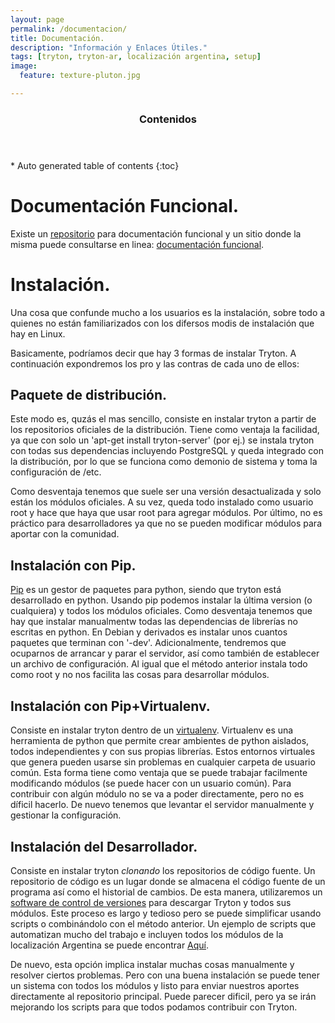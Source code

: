```yaml
---
layout: page
permalink: /documentacion/
title: Documentación.
description: "Información y Enlaces Útiles."
tags: [tryton, tryton-ar, localización argentina, setup]
image:
  feature: texture-pluton.jpg

---
```

<section id="table-of-contents" class="toc">
  <header>
    <h3>Contenidos</h3>
  </header>
<div id="drawer" markdown="1">
*  Auto generated table of contents
{:toc}
</div>
</section><!-- /#table-of-contents -->

Documentación Funcional.
========================

Existe un [repositorio](https://github.com/tryton-ar/documentacion-tryton-ar) 
para documentación funcional y un sitio donde la misma puede 
consultarse en linea: [documentación funcional](http://tryton-ar.readthedocs.org/es/latest/).

Instalación.
============

Una cosa que confunde mucho a los usuarios es la instalación, sobre
todo a quienes no están familiarizados con los difersos modis de
instalación que hay en Linux.

Basicamente, podríamos decir que hay 3 formas de instalar Tryton. A
continuación expondremos los pro y las contras de cada uno de ellos:

Paquete de distribución.
------------------------

Este modo es, quzás el mas sencillo, consiste en instalar tryton a
partir de los repositorios oficiales de la distribución. Tiene como
ventaja la facilidad, ya que con solo un 'apt-get install
tryton-server' (por ej.) se instala tryton con todas sus dependencias
incluyendo PostgreSQL y queda integrado con la distribución, por lo
que se funciona como demonio de sistema y toma la configuración de
/etc.

Como desventaja tenemos que suele ser una versión desactualizada y
solo están los módulos oficiales. A su vez, queda todo instalado como
usuario root y hace que haya que usar root para agregar módulos. Por
último, no es práctico para desarrolladores ya que no se pueden
modificar módulos para aportar con la comunidad.

Instalación con Pip.
--------------------

[Pip](http://lcaballero.wordpress.com/2013/03/20/instalacion-de-paquetes-python-con-distribute-y-pip/)
es un gestor de paquetes para python, siendo que tryton está
desarrollado en python. Usando pip podemos instalar la última version
(o cualquiera) y todos los módulos oficiales. Como desventaja tenemos
que hay que instalar manualmentw todas las dependencias de librerías
no escritas en python. En Debian y derivados es instalar unos cuantos
paquetes que terminan con '-dev'. Adicionalmente, tendremos que
ocuparnos de arrancar y parar el servidor, así como también de
establecer un archivo de configuración. Al igual que el método
anterior instala todo como root y no nos facilita las cosas para
desarrollar módulos.

Instalación con Pip+Virtualenv.
-------------------------------

Consiste en instalar tryton dentro de un
[virtualenv](http://rukbottoland.com/blog/tutorial-de-python-virtualenv/). Virtualenv
es una herramienta de python que permite crear ambientes de python
aislados, todos independientes y con sus propias librerías. Estos
entornos virtuales que genera pueden usarse sin problemas en cualquier
carpeta de usuario común. Esta forma tiene como ventaja que se puede
trabajar facilmente modificando módulos (se puede hacer con un usuario
común). Para contribuir con algún módulo no se va a poder
directamente, pero no es díficil hacerlo. De nuevo tenemos que
levantar el servidor manualmente y gestionar la configuración.

Instalación del Desarrollador.
------------------------------

Consiste en instalar tryton _clonando_ los repositorios de código
fuente. Un repositorio de código es un lugar donde se almacena el
código fuente de un programa así como el historial de cambios. De esta
manera, utilizaremos un
[software de control de versiones](http://es.wikipedia.org/wiki/Control_de_versiones)
para descargar Tryton y todos sus módulos. Este proceso es largo y
tedioso pero se puede simplificar usando scripts o combinándolo con el
método anterior. Un ejemplo de scripts que automatizan mucho del
trabajo e incluyen todos los módulos de la localización Argentina se
puede encontrar
[Aquí](http://braincoop.devecoop.com/es/posts/guia-agil-para-instalacion-de-tryton-con-localizacion-argentina.html).

De nuevo, esta opción implica instalar muchas cosas manualmente y
resolver ciertos problemas. Pero con una buena instalación se puede
tener un sistema con todos los módulos y listo para enviar nuestros
aportes directamente al repositorio principal. Puede parecer dificil,
pero ya se irán mejorando los scripts para que todos podamos
contribuir con Tryton.

